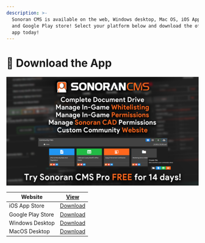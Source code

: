 ```yaml
---
description: >-
  Sonoran CMS is available on the web, Windows desktop, Mac OS, iOS App Store,
  and Google Play store! Select your platform below and download the official
  app today!
---
```


# 📱 Download the App

![Sonoran CMS - 14 Day Trial](<.gitbook/assets/Trial - B.png>)

| Website           | [View](https://sonorancms.com)                                                                                       |
| ----------------- | -------------------------------------------------------------------------------------------------------------------- |
| iOS App Store     | [Download](https://apps.apple.com/us/app/sonoran-cms/id1576259945)                                                   |
| Google Play Store | [Download](https://play.google.com/store/apps/details?id=com.sonorancms)                                             |
| Windows Desktop   | [Download](https://github.com/Sonoran-Software/SonoranCMS\_Windows/releases/latest/download/Sonoran-CMS.exe)         |
| MacOS Desktop     | [Download](https://github.com/Sonoran-Software/SonoranCMS\_MacOS/releases/latest/download/Sonoran-CMS-universal.dmg) |

